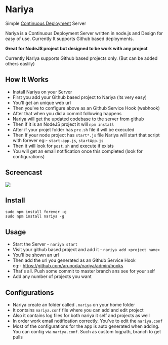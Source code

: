 Nariya
======
Simple [Continuous Deployment](http://www.avc.com/a_vc/2011/02/continuous-deployment.html) Server

Nariya is a Continuous Deployment Server written in node.js and Design for easy of use. Currently It supports Github based deployments. 

<b>Great for NodeJS project but designed to be work with any project</b>

Currently Nariya supports Github based projects only. (But can be added others easlily)

How It Works
------------

* Install Nariya on your Server
* First you add your Github based project to Nariya (its very easy)
* You'll get an unique web url 
* Then you've to configure above as an Github Service Hook (webhook)
* After that when you did a commit following happens
* Nariya will get the updated codebase to the server from github
* Then if it is an NodeJS project it will `npm install`
* After if your projet folder has `pre.sh` file it will be executed
* Then If your node project has `start*.js` file Nariya will start that script with forever eg:- `start-app.js`, `startApp.js`
* Then it will look for `post.sh` and execute if exists
* You will get an email notification once this completed (look for configurations)

Screencast
----------
<a href='http://www.youtube.com/watch?v=rNptRGFAPkM'>
	<img src='https://lh6.googleusercontent.com/-zkEgabCO1P4/TpuXvP1CcnI/AAAAAAAAAfE/i4Mb4EXMLfM/s800/youtube.jpg' />
</a>

Install
-------

	sudo npm install forever -g
	sudo npm install nariya -g

Usage
-------

* Start the Server - `nariya start`
* Visit your github based project and add it - `nariya add <project name>`
* You'll be shown an url
* Then add the url you generated as an Github Service Hook<br>
	eg:- https://github.com/arunoda/nariya/admin/hooks
* That's all. Push some commit to master branch ans see for your self
* Add any number of projects you want

Configurations
--------------

* Nariya create an folder called `.nariya` on your home folder 
* It contains `nariya.conf` file where you can add and edit project
* Also it contains log files for both nariya it self and projects as well
* In order work email notification correctly. You've to edit the `nariya.conf`
* Most of the configurations for the app is auto generated when adding. You can config via `nariya.conf`. Such as custom logpath, branch to get pulls

